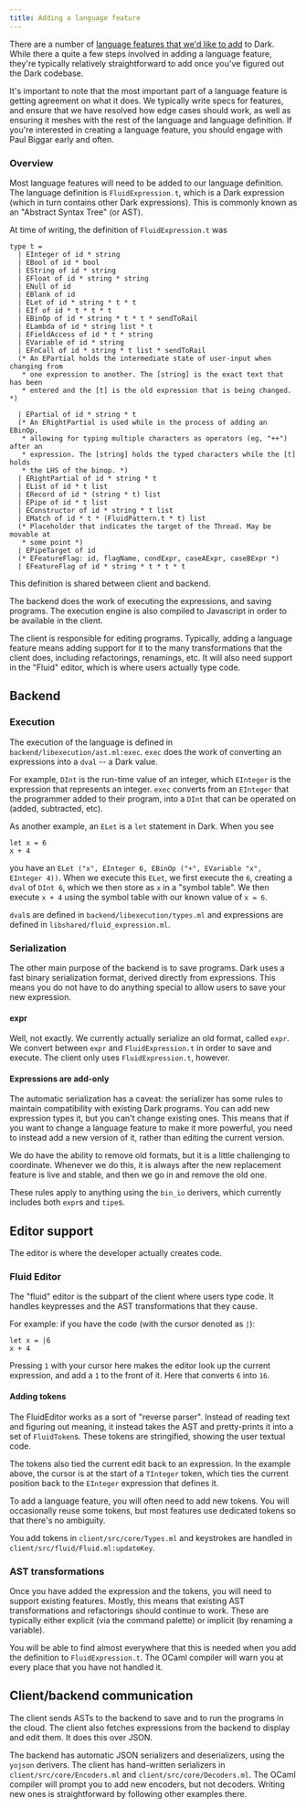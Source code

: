 ```yaml
---
title: Adding a language feature
---
```


There are a number of [language features that we'd like to add](https://github.com/darklang/dark/issues?q=is%3Aissue+is%3Aopen+label%3Alanguage-feature) to Dark. While there a quite a few steps involved in adding a language feature, they're typically relatively straightforward to add once you've figured out the Dark codebase.

It's important to note that the most important part of a language
feature is getting agreement on what it does. We typically write specs
for features, and ensure that we have resolved how edge cases should
work, as well as ensuring it meshes with the rest of the language and
language definition. If you're interested in creating a language
feature, you should engage with Paul Biggar early and often.

### Overview

Most language features will need to be added to our language definition. The language definition is `FluidExpression.t`, which is a Dark expression (which in turn contains other Dark expressions). This is commonly known as an "Abstract Syntax Tree" (or AST).

At time of writing, the definition of `FluidExpression.t` was

```
type t =
  | EInteger of id * string
  | EBool of id * bool
  | EString of id * string
  | EFloat of id * string * string
  | ENull of id
  | EBlank of id
  | ELet of id * string * t * t
  | EIf of id * t * t * t
  | EBinOp of id * string * t * t * sendToRail
  | ELambda of id * string list * t
  | EFieldAccess of id * t * string
  | EVariable of id * string
  | EFnCall of id * string * t list * sendToRail
  (* An EPartial holds the intermediate state of user-input when changing from
   * one expression to another. The [string] is the exact text that has been
   * entered and the [t] is the old expression that is being changed. *)
   
  | EPartial of id * string * t
  (* An ERightPartial is used while in the process of adding an EBinOp,
   * allowing for typing multiple characters as operators (eg, "++") after an
   * expression. The [string] holds the typed characters while the [t] holds
   * the LHS of the binop. *)
  | ERightPartial of id * string * t
  | EList of id * t list
  | ERecord of id * (string * t) list
  | EPipe of id * t list
  | EConstructor of id * string * t list
  | EMatch of id * t * (FluidPattern.t * t) list
  (* Placeholder that indicates the target of the Thread. May be movable at
   * some point *)
  | EPipeTarget of id
  (* EFeatureFlag: id, flagName, condExpr, caseAExpr, caseBExpr *)
  | EFeatureFlag of id * string * t * t * t
```


This definition is shared between client and backend.

The backend does the work of executing the expressions, and saving
programs. The execution engine is also compiled to Javascript in order
to be available in the client.

The client is responsible for editing programs. Typically, adding a
language feature means adding support for it to the many
transformations that the client does, including refactorings,
renamings, etc. It will also need support in the "Fluid" editor, which
is where users actually type code.


## Backend

### Execution

The execution of the language is defined in `backend/libexecution/ast.ml:exec`. `exec` does the work of converting an expressions into a `dval` -- a Dark value.

For example, `DInt` is the run-time value of an integer, which `EInteger` is the expression that represents an integer. `exec` converts from an `EInteger` that the programmer added to their program, into a `DInt` that can be operated on (added, subtracted, etc).

As another example, an `ELet` is a `let` statement in Dark. When you see

```
let x = 6
x + 4
```

you have an `ELet ("x", EInteger 6, EBinOp ("+", EVariable "x",
EInteger 4))`. When we execute this `ELet`, we first execute the `6`,
creating a `dval` of `DInt 6`, which we then store as `x` in a "symbol
table". We then execute `x + 4` using the symbol table with our known
value of `x = 6`.

`dval`s are defined in `backend/libexecution/types.ml` and expressions
are defined in `libshared/fluid_expression.ml`.

### Serialization

The other main purpose of the backend is to save programs. Dark uses a fast binary serialization format, derived directly from expressions. This means you do not have to do anything special to allow users to save your new expression.

#### expr

Well, not exactly. We currently actually serialize an old format, called `expr`. We convert between `expr` and `FluidExpression.t` in order to save and execute. The client only uses `FluidExpression.t`, however.


#### Expressions are add-only

The automatic serialization has a caveat: the serializer has some rules
to maintain compatibility with existing Dark programs. You can add new
expression types it, but you can't change existing ones. This means
that if you want to change a language feature to make it more powerful,
you need to instead add a new version of it, rather than editing the
current version.

We do have the ability to remove old formats, but it is a little challenging to coordinate. Whenever we do this, it is always after the new replacement feature is live and stable, and then we go in and remove the old one.

These rules apply to anything using the `bin_io` derivers, which currently includes both `expr`s and `tipe`s.

## Editor support

The editor is where the developer actually creates code.

### Fluid Editor

The "fluid" editor is the subpart of the client where users type code.
It handles keypresses and the AST transformations that they cause.

For example: if you have the code (with the cursor denoted as `|`):

```
let x = |6
x + 4
```

Pressing `1` with your cursor here makes the editor look up the current
expression, and add a `1` to the front of it. Here that converts `6`
into `16`.

#### Adding tokens

The FluidEditor works as a sort of "reverse parser". Instead of reading text and figuring out meaning, it instead takes the AST and pretty-prints it into a set of `FluidToken`s. These tokens are stringified, showing the user textual code.

The tokens also tied the current edit back to an expression. In the example above, the cursor is at the start of a `TInteger` token, which ties the current position back to the `EInteger` expression that defines it.

To add a language feature, you will often need to add new tokens. You
will occasionally reuse some tokens, but most features use dedicated
tokens so that there's no ambiguity.

You add tokens in `client/src/core/Types.ml` and keystrokes are handled
in `client/src/fluid/Fluid.ml:updateKey`.

### AST transformations

Once you have added the expression and the tokens, you will need to
support existing features. Mostly, this means that existing AST
transformations and refactorings should continue to work. These are
typically either explicit (via the command palette) or implicit (by
renaming a variable).

You will be able to find almost everywhere that this is needed when you
add the definition to `FluidExpression.t`. The OCaml compiler will warn
you at every place that you have not handled it.

## Client/backend communication

The client sends ASTs to the backend to save and to run the programs in
the cloud. The client also fetches expressions from the backend to
display and edit them. It does this over JSON.

The backend has automatic JSON serializers and deserializers, using the
`yojson` derivers. The client has hand-written serializers in
`client/src/core/Encoders.ml` and `client/src/core/Decoders.ml`. The
OCaml compiler will prompt you to add new encoders, but not decoders.
Writing new ones is straightforward by following other examples there.

